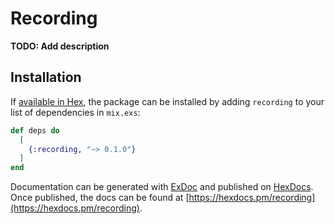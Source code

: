 # Recording

**TODO: Add description**

## Installation

If [available in Hex](https://hex.pm/docs/publish), the package can be installed
by adding `recording` to your list of dependencies in `mix.exs`:

```elixir
def deps do
  [
    {:recording, "~> 0.1.0"}
  ]
end
```

Documentation can be generated with [ExDoc](https://github.com/elixir-lang/ex_doc)
and published on [HexDocs](https://hexdocs.pm). Once published, the docs can
be found at [https://hexdocs.pm/recording](https://hexdocs.pm/recording).

